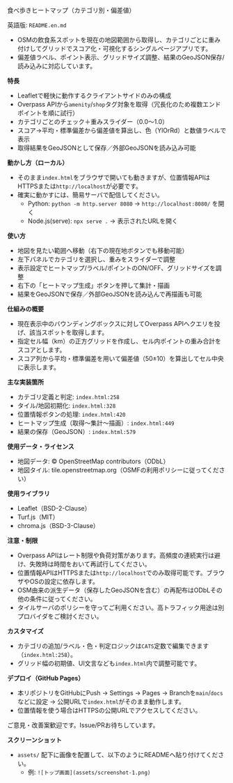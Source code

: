 食べ歩きヒートマップ（カテゴリ別・偏差値）

英語版: `README.en.md`

- OSMの飲食系スポットを現在の地図範囲から取得し、カテゴリごとに重み付けしてグリッドでスコア化・可視化するシングルページアプリです。
- 偏差値ラベル、ポイント表示、グリッドサイズ調整、結果のGeoJSON保存/読み込みに対応しています。

**特長**
- Leafletで軽快に動作するクライアントサイドのみの構成
- Overpass APIから`amenity`/`shop`タグ対象を取得（冗長化のため複数エンドポイントを順に試行）
- カテゴリごとのチェック＋重みスライダー（0.0〜1.0）
- スコア→平均・標準偏差から偏差値を算出し、色（YlOrRd）と数値ラベルで表示
- 取得結果をGeoJSONとして保存／外部GeoJSONを読み込み可能

**動かし方（ローカル）**
- そのまま`index.html`をブラウザで開いても動きますが、位置情報APIはHTTPSまたは`http://localhost`が必要です。
- 確実に動かすには、簡易サーバで配信してください。
  - Python: `python -m http.server 8080` → `http://localhost:8080/` を開く
  - Node.js(serve): `npx serve .` → 表示されたURLを開く

**使い方**
- 地図を見たい範囲へ移動（右下の現在地ボタンでも移動可能）
- 左下パネルでカテゴリを選択し、重みをスライダーで調整
- 表示設定でヒートマップ/ラベル/ポイントのON/OFF、グリッドサイズを調整
- 右下の「ヒートマップ生成」ボタンを押して集計・描画
- 結果をGeoJSONで保存／外部GeoJSONを読み込んで再描画も可能

**仕組みの概要**
- 現在表示中のバウンディングボックスに対してOverpass APIへクエリを投げ、該当スポットを取得します。
- 指定セル幅（km）の正方グリッドを作成し、セル内ポイントの重み合計をスコアとします。
- スコア列から平均・標準偏差を用いて偏差値（50±10）を算出してセル中央に表示します。

**主な実装箇所**
- カテゴリ定義と判定: `index.html:258`
- タイル/地図初期化: `index.html:328`
- 位置情報ボタンの処理: `index.html:420`
- ヒートマップ生成（取得〜集計〜描画）: `index.html:449`
- 結果の保存（GeoJSON）: `index.html:579`

**使用データ・ライセンス**
- 地図データ: © OpenStreetMap contributors（ODbL）
- 地図タイル: tile.openstreetmap.org（OSMFの利用ポリシーに従ってください）

**使用ライブラリ**
- Leaflet（BSD-2-Clause）
- Turf.js（MIT）
- chroma.js（BSD-3-Clause）

**注意・制限**
- Overpass APIはレート制限や負荷対策があります。高頻度の連続実行は避け、失敗時は時間をおいて再試行してください。
- 位置情報APIはHTTPSまたは`http://localhost`でのみ取得可能です。ブラウザやOSの設定に依存します。
- OSM由来の派生データ（保存したGeoJSONを含む）の再配布はODbLその他の条件に従ってください。
- タイルサーバのポリシーを守ってご利用ください。高トラフィック用途は別プロバイダをご検討ください。

**カスタマイズ**
- カテゴリの追加/ラベル・色・判定ロジックは`CATS`定数で編集できます（`index.html:258`）。
- グリッド幅の初期値、UI文言なども`index.html`内で調整可能です。

**デプロイ（GitHub Pages）**
- 本リポジトリをGitHubにPush → Settings → Pages → Branchを`main`/`docs`などに設定 → 公開URLで`index.html`がそのまま動作します。
- 位置情報を使う場合はHTTPSの公開URLでアクセスしてください。

ご意見・改善案歓迎です。Issue/PRお待ちしています。

**スクリーンショット**
- `assets/` 配下に画像を配置して、以下のようにREADMEへ貼り付けてください。
  - 例: `![トップ画面](assets/screenshot-1.png)`
